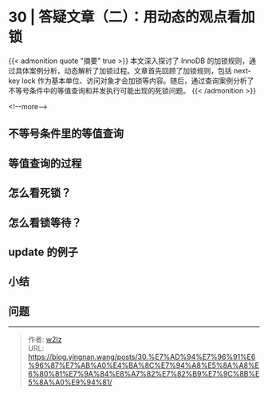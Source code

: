 # 30 | 答疑文章（二）：用动态的观点看加锁


{{&lt; admonition quote &#34;摘要&#34; true &gt;}}
本文深入探讨了 InnoDB 的加锁规则，通过具体案例分析，动态解析了加锁过程。文章首先回顾了加锁规则，包括 next-key lock 作为基本单位、访问对象才会加锁等内容。随后，通过查询案例分析了不等号条件中的等值查询和并发执行可能出现的死锁问题。
{{&lt; /admonition &gt;}}

&lt;!--more--&gt;

## 不等号条件里的等值查询

## 等值查询的过程

## 怎么看死锁？

## 怎么看锁等待？

## update 的例子

## 小结

## 问题


---

> 作者: [w2lz](https://github.com/w2lz)  
> URL: https://blog.yingnan.wang/posts/30.%E7%AD%94%E7%96%91%E6%96%87%E7%AB%A0%E4%BA%8C%E7%94%A8%E5%8A%A8%E6%80%81%E7%9A%84%E8%A7%82%E7%82%B9%E7%9C%8B%E5%8A%A0%E9%94%81/  

